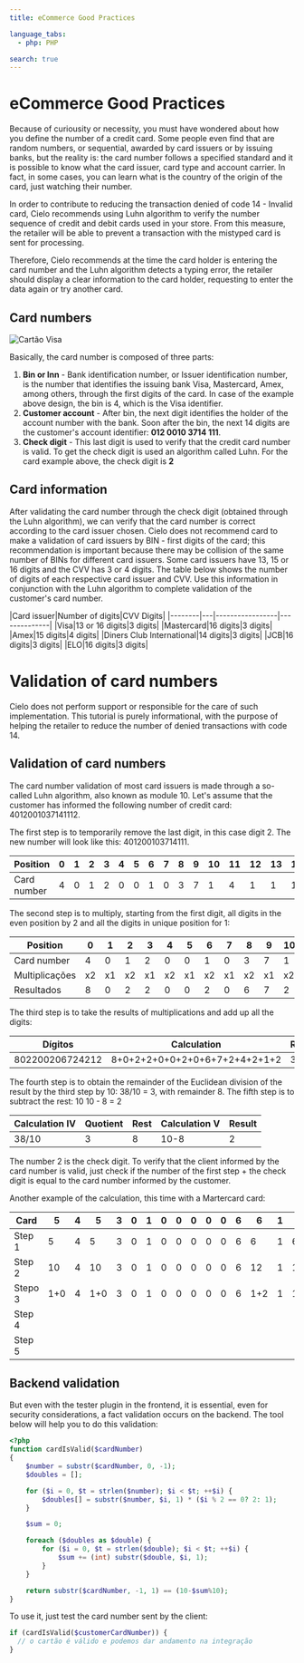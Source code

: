 ```yaml
---
title: eCommerce Good Practices

language_tabs:
  - php: PHP

search: true
---
```


# eCommerce Good Practices

Because of curiousity or necessity, you must have wondered about how you define the number of a credit card. Some people even find that
are random numbers, or sequential, awarded by card issuers or by issuing banks, but the reality is: the card number follows a 
specified standard and it is possible to know what the card issuer, card type and account carrier. In fact, in some cases, you can learn 
what is the country of the origin of the card, just watching their number.

In order to contribute to reducing the transaction denied of code 14 - Invalid card, Cielo recommends using Luhn algorithm to verify 
the number sequence of credit and debit cards used in your store. From this measure, the retailer will be able to prevent a transaction 
with the mistyped card is sent for processing.

Therefore, Cielo recommends at the time the card holder is entering the card number and the Luhn algorithm detects a typing error, 
the retailer should display a clear information to the card holder, requesting to enter the data again or try another card.

## Card numbers 

![Cartão Visa](//developercielo.github.io/Cartoes-e-validacao/images/cartao.png)

Basically, the card number is composed of three parts:

1. **Bin or Inn** - Bank identification number, or Issuer identification number, is the number that identifies the issuing bank Visa, Mastercard, Amex, among others, through the first digits of the card. In case of the example above design, the bin is 4, which is the Visa identifier.
2. **Customer account** - After bin, the next digit identifies the holder of the account number with the bank. Soon after the bin, the next 14 digits are the customer's account identifier: **012 0010 3714 111**.
3. **Check digit** - This last digit is used to verify that the credit card number is valid. To get the check digit is used an algorithm called Luhn. For the card example above, the check digit is **2**

## Card information

After validating the card number through the check digit (obtained through the Luhn algorithm), we can verify that the card number 
is correct according to the card issuer chosen. Cielo does not recommend card to make a validation of card issuers by BIN - first digits 
of the card; this recommendation is important because there may be collision of the same number of BINs for different card issuers. 
Some card issuers have 13, 15 or 16 digits and the CVV has 3 or 4 digits. The table below shows the number of digits of each respective
card issuer and CVV. Use this information in conjunction with the Luhn algorithm to complete validation of the customer's card number.

|Card issuer|Number of digits|CVV Digits|
|--------|---|-----------------|--------------|
|Visa|13 or 16 digits|3 digits|
|Mastercard|16 digits|3 digits|
|Amex|15 digits|4 digits|
|Diners Club International|14 digits|3 digits|
|JCB|16 digits|3 digits|
|ELO|16 digits|3 digits|

# Validation of card numbers

<aside class="warning"> Cielo does not perform support or responsible for the care of such implementation. This tutorial is purely 
informational, with the purpose of helping the retailer to reduce the number of denied transactions with code 14.</aside>

## Validation of card numbers

The card number validation of most card issuers is made through a so-called Luhn algorithm, also known as module 10. 
Let's assume that the customer has informed the following number of credit card: 4012001037141112.

The first step is to temporarily remove the last digit, in this case digit 2. The new number will look like this: 401200103714111.

|Position| 0 | 1 | 2 | 3 | 4 | 5 | 6 | 7 | 8 | 9 | 10 | 11 | 12 | 13 | 14 | 15 |
|----------------|---|---|---|---|---|---|---|---|---|---|---|---|---|---|---|---|
|Card number|4|0|1|2|0|0|1|0|3|7|1|4|1|1|1|*x*|

The second step is to multiply, starting from the first digit, all digits in the even position by 2 and all the digits in unique position for 1:

|Position| 0 | 1 | 2 | 3 | 4 | 5 | 6 | 7 | 8 | 9 | 10 | 11 | 12 | 13 | 14 | 15 |
|----------------|---|---|---|---|---|---|---|---|---|---|---|---|---|---|---|---|
|Card number| 4 | 0 | 1 | 2 | 0 | 0 | 1 | 0 | 3 | 7 | 1 | 4 | 1 | 1 | 1 | - |
|Multiplicações|x2|x1|x2|x1|x2|x1|x2|x1|x2|x1|x2|x1|x2|x1|x2||-|
|Resultados|8|0|2|2|0|0|2|0|6|7|2|4|2|1|2||-|

The third step is to take the results of multiplications and add up all the digits:

|Dígitos|Calculation|Results|
|-------|-------|---------|
|802200206724212|8+0+2+2+0+0+2+0+6+7+2+4+2+1+2|38|

The fourth step is to obtain the remainder of the Euclidean division of the result by the third step by 10: 38/10 = 3, with remainder 8. The fifth step is to subtract the rest: 10 10 - 8 = 2

|Calculation IV|Quotient|Rest|Calculation V|Result|
|----------|---------|-----|---------|---------|
|38/10|3|8|10-8|2|

The number 2 is the check digit. To verify that the client informed by the card number is valid, just check if the number of the first step + the check digit is equal to the card number informed by the customer.

Another example of the calculation, this time with a Martercard card:

|Card| 5 | 4 | 5 | 3 | 0 | 1 | 0 | 0 | 0 | 0 | 0 | 6 | 6 | 1 | 6 | 7 |Result|
|------|---|---|---|---|---|---|---|---|---|---|---|---|---|---|---|---|---------|
|Step 1|5|4|5|3|0|1|0|0|0|0|0|6|6|1|6|||
|Step 2|10|4|10|3|0|1|0|0|0|0|0|6|12|1|12|||
|Stepo 3|1+0|4|1+0|3|0|1|0|0|0|0|0|6|1+2|1|1+2||23|
|Step 4||||||||||||||||23%10|3|
|Step 5||||||||||||||||10-3|**7**|

## Backend validation

But even with the tester plugin in the frontend, it is essential, even for security considerations, a fact validation occurs on the
backend. The tool below will help you to do this validation:

```php
<?php
function cardIsValid($cardNumber)
{
    $number = substr($cardNumber, 0, -1);
    $doubles = [];

    for ($i = 0, $t = strlen($number); $i < $t; ++$i) {
        $doubles[] = substr($number, $i, 1) * ($i % 2 == 0? 2: 1);
    }

    $sum = 0;

    foreach ($doubles as $double) {
        for ($i = 0, $t = strlen($double); $i < $t; ++$i) {
            $sum += (int) substr($double, $i, 1);
        }
    }

    return substr($cardNumber, -1, 1) == (10-$sum%10);
}
```

To use it, just test the card number sent by the client:

```php
if (cardIsValid($customerCardNumber)) {
  // o cartão é válido e podemos dar andamento na integração
}
```
